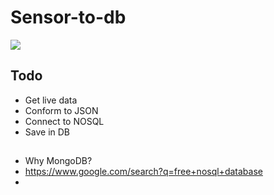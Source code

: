 # Sensor-to-db

<img src="https://img.shields.io/badge/Status-Finished-brightgreen">


## Todo

* Get live data
* Conform to JSON
* Connect to NOSQL
* Save in DB

##

* Why MongoDB?
* https://www.google.com/search?q=free+nosql+database
* 
